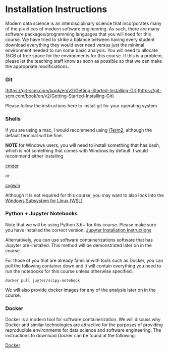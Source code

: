 # Installation Instructions

Modern data science is an interdisciplinary science that incorporates many of the practices of modern software engineering. As such, there are many software packages/programming languages that you will need for this course. We have tried to strike a balance between having every student download everything they would ever need versus just the minimal environment needed to run some basic analysis. You will need to allocate *15GB* of free space for the environments for this course. If this is a problem, please let the teaching staff know as soon as possible so that we can make the appropriate modificiations.

### Git
[https://git-scm.com/book/en/v2/Getting-Started-Installing-Git](https://git-scm.com/book/en/v2/Getting-Started-Installing-Git)

Please follow the instructions here to install git for your operating system

### Shells

If you are using a mac, I would recommend using [iTerm2](https://www.iterm2.com/), although the default terminal will be fine.

**NOTE** for Windows users, you will need to install something that has bash, which is not something that comes with Windows by default. I would recommend either installing

[cmder](http://cmder.net/)

or 

[cygwin](https://www.cygwin.com/)

Although it is not required for this course, you may want to also look into the [Windows Subsystem for Linux (WSL)](https://docs.microsoft.com/en-us/windows/wsl/install-win10)

### Python + Jupyter Notebooks

Note that we will be using Python 3.6+ for this course. Please make sure you have installed the correct version.
[Jupyter Installation Instructions](http://jupyter.org/install)

Alternatively, you can use software containerizations software that has Jupyter pre-installed. This method will be demonstrated later on in the course.

For those of you that are already familiar with tools such as Docker, you can pull the following container down and it will contain everything you need to run the notebooks for this course unless otherwise specified.

`docker pull juyter/scipy-notebook`

We will also provide docker images for any of the analysis later on in the course.

### Docker

Docker is a modern tool for software containerization. We will discuss why Docker and similar technologies are attractive for the purposes of providing reproducible environments for data science and software engineering. The instructions to download Docker can be found at the following:

[Docker](https://docs.docker.com/install/)



